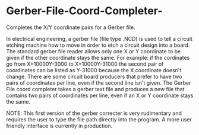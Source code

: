 # Gerber-File-Coord-Completer-
Completes the X/Y coordinate pairs for a Gerber file.

In electrical engineering, a gerber file (file type .NCD) is used to tell a circuit etching machine how to move in order to etch a circuit design into a board. The standard gerber file reader allows only one X or Y coordinate to be given if the other coordinate stays the same. For example: 
if the cordinates go from X+10000Y-3000 to X+10000Y-31000 the second pair of coordinates can be listed as Y-31000 because the X coordinate doesn't change. There are some circuit board producers that prefer to have two pairs of coordinates per line, even if the second line isn't given. The Gerber File coord completer takes a gerber text file and produces a new file that contains two pairs of coordinates per line, even if an X or Y coordinate stays the same. 

NOTE: This first version of the gerber correcter is very rudimentary and requires the user to type the file path directly into the program. A more user friendly interface is currently in production. 
